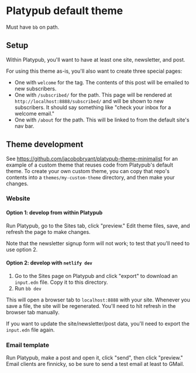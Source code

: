# Platypub default theme

Must have `bb` on path.

## Setup

Within Platypub, you'll want to have at least one site, newsletter, and post.

For using this theme as-is, you'll also want to create three special pages:

 - One with `welcome` for the tag. The contents of this post will
   be emailed to new subscribers.
 - One with `/subscribed/` for the path.
   This page will be rendered at `http://localhost:8888/subscribed/` and will
   be shown to new subscribers. It should say something like "check your inbox
   for a welcome email."
 - One with `/about` for the path. This will
   be linked to from the default site's nav bar.

## Theme development

See https://github.com/jacobobryant/platypub-theme-minimalist for an example of a custom
theme that reuses code from Platypub's default theme. To create your own custom theme,
you can copy that repo's contents into a `themes/my-custom-theme` directory, and then
make your changes.

### Website

#### Option 1: develop from within Platypub

Run Platypub, go to the Sites tab, click "preview." Edit theme files, save, and
refresh the page to make changes.

Note that the newsletter signup form will not work; to test that you'll need to
use option 2.

#### Option 2: develop with `netlify dev`

 1. Go to the Sites page on Platypub and click "export" to download an
 `input.edn` file. Copy it to this directory.
 2. Run `bb dev`

This will open a browser tab to `localhost:8888` with your site. Whenever you
save a file, the site will be regenerated. You'll need to hit refresh in the
browser tab manually.

If you want to update the site/newsletter/post data, you'll need to export the
`input.edn` file again.

### Email template

Run Platypub, make a post and open it, click "send", then click "preview."
Email clients are finnicky, so be sure to send a test email at least to GMail.
